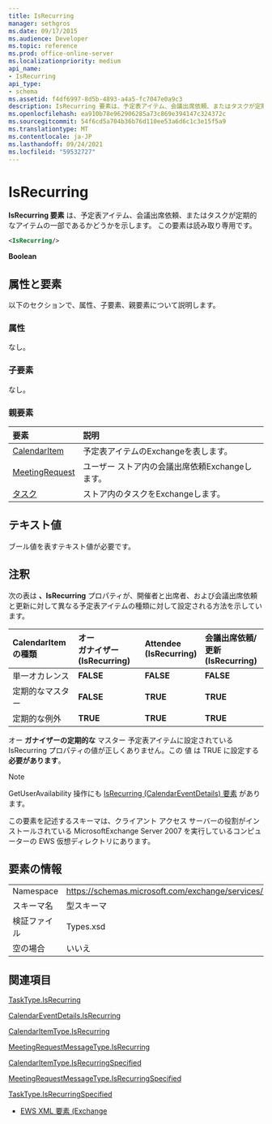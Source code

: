 ```yaml
---
title: IsRecurring
manager: sethgros
ms.date: 09/17/2015
ms.audience: Developer
ms.topic: reference
ms.prod: office-online-server
ms.localizationpriority: medium
api_name:
- IsRecurring
api_type:
- schema
ms.assetid: f4df6997-8d5b-4893-a4a5-fc7047e0a9c3
description: IsRecurring 要素は、予定表アイテム、会議出席依頼、またはタスクが定期的なアイテムの一部であるかどうかを示します。 この要素は読み取り専用です。
ms.openlocfilehash: ea910b78e962906285a73c869e394147c324372c
ms.sourcegitcommit: 54f6cd5a704b36b76d110ee53a6d6c1c3e15f5a9
ms.translationtype: MT
ms.contentlocale: ja-JP
ms.lasthandoff: 09/24/2021
ms.locfileid: "59532727"
---
```

# <a name="isrecurring"></a>IsRecurring

**IsRecurring 要素** は、予定表アイテム、会議出席依頼、またはタスクが定期的なアイテムの一部であるかどうかを示します。 この要素は読み取り専用です。 
  
```xml
<IsRecurring/>
```

 **Boolean**
## <a name="attributes-and-elements"></a>属性と要素

以下のセクションで、属性、子要素、親要素について説明します。
  
### <a name="attributes"></a>属性

なし。
  
### <a name="child-elements"></a>子要素

なし。
  
### <a name="parent-elements"></a>親要素

|**要素**|**説明**|
|:-----|:-----|
|[CalendarItem](calendaritem.md) <br/> |予定表アイテムのExchangeを表します。  <br/> |
|[MeetingRequest](meetingrequest.md) <br/> |ユーザー ストア内の会議出席依頼Exchangeします。  <br/> |
|[タスク](task.md) <br/> |ストア内のタスクをExchangeします。  <br/> |
   
## <a name="text-value"></a>テキスト値

ブール値を表すテキスト値が必要です。
  
## <a name="remarks"></a>注釈

次の表は **、IsRecurring** プロパティが、開催者と出席者、および会議出席依頼と更新に対して異なる予定表アイテムの種類に対して設定される方法を示しています。 
  
|**CalendarItem の種類**|**オー  <br/> ガナイザー (IsRecurring)**|**Attendee  <br/> (IsRecurring)**|**会議出席依頼/更新  <br/> (IsRecurring)**|
|:-----|:-----|:-----|:-----|
|単一オカレンス  <br/> |**FALSE** <br/> |**FALSE** <br/> |**FALSE** <br/> |
|定期的なマスター  <br/> |**FALSE** <br/> |**TRUE** <br/> |**TRUE** <br/> |
|定期的な例外  <br/> |**TRUE** <br/> |**TRUE** <br/> |**TRUE** <br/> |
   
オー **ガナイザーの定期的な** マスター 予定表アイテムに設定されている IsRecurring プロパティの値が正しくありません。この 値 は TRUE に設定する **必要があります**。 
  
> [!NOTE]
> GetUserAvailability 操作にも [IsRecurring (CalendarEventDetails) 要素](isrecurring-calendareventdetails.md) があります。 
  
この要素を記述するスキーマは、クライアント アクセス サーバーの役割がインストールされている MicrosoftExchange Server 2007 を実行しているコンピューターの EWS 仮想ディレクトリにあります。
  
## <a name="element-information"></a>要素の情報

|||
|:-----|:-----|
|Namespace  <br/> |https://schemas.microsoft.com/exchange/services/2006/types  <br/> |
|スキーマ名  <br/> |型スキーマ  <br/> |
|検証ファイル  <br/> |Types.xsd  <br/> |
|空の場合  <br/> |いいえ  <br/> |
   
## <a name="see-also"></a>関連項目



[TaskType.IsRecurring](https://msdn.microsoft.com/library/ExchangeWebServices.TaskType.IsRecurring.aspx)
  
[CalendarEventDetails.IsRecurring](https://msdn.microsoft.com/library/ExchangeWebServices.CalendarEventDetails.IsRecurring.aspx)
  
[CalendarItemType.IsRecurring](https://msdn.microsoft.com/library/ExchangeWebServices.CalendarItemType.IsRecurring.aspx)
  
[MeetingRequestMessageType.IsRecurring](https://msdn.microsoft.com/library/ExchangeWebServices.MeetingRequestMessageType.IsRecurring.aspx)
  
[CalendarItemType.IsRecurringSpecified](https://msdn.microsoft.com/library/ExchangeWebServices.CalendarItemType.IsRecurringSpecified.aspx)
  
[MeetingRequestMessageType.IsRecurringSpecified](https://msdn.microsoft.com/library/ExchangeWebServices.MeetingRequestMessageType.IsRecurringSpecified.aspx)
  
[TaskType.IsRecurringSpecified](https://msdn.microsoft.com/library/ExchangeWebServices.TaskType.IsRecurringSpecified.aspx)


- [EWS XML 要素 (Exchange](ews-xml-elements-in-exchange.md)

